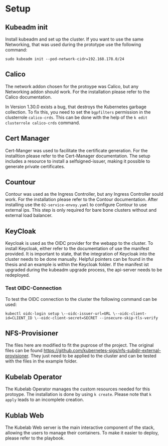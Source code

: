 # Setup

## Kubeadm init

Install kubeadm and set up the cluster. If you want to use the same Networking, that was used during the prototype use the following command:
```
sudo kubeadm init --pod-network-cidr=192.168.178.0/24
```

## Calico

The network addon chosen for the protoype was Calico, but any Networking addon should work. For the installation please refer to the Calico documentation.

In Version 1.30.0 exists a bug, that destroys the Kubernetes garbage collection. To fix this, you need to set the `bgpfilters` permission in the clusterrole `calico-crds`. This can be done with the help of the `k edit clusterrole calico-crds` command.

## Cert Manager

Cert-Manger was used to facilitate the certificate generation. For the installtion please refer to the Cert-Manager documentation. The setup includes a resource to install a selfsigned-issuer, making it possible to generate private certificates.

## Countour

Contour was used as the Ingress Controller, but any Ingress Controller sould work. For the installation please refer to the Contour documentation.
After installing use the `02-service-envoy.yaml` to configure Contour to use external ips. This step is only required for bare bone clusters without and external load balancer.

## KeyCloak

Keycloak is used as the OIDC provider for the webapp to the cluster. To install Keycloak, either refer to the documentation of use the manifest provided.
It is important to state, that the integration of Keycloak into the cluster needs to be done manually. Helpful pointers can be found in the thesis and an example is within the Keycloak folder. If the manifest ist upgraded during the kubeadm upgrade process, the api-server needs to be redeployed.

### Test OIDC-Connection

To test the OIDC connection to the cluster the following command can be used:
```
kubectl oidc-login setup \--oidc-issuer-url=URL \--oidc-client-id=CLIENT_ID \--oidc-client-secret=SECRET --insecure-skip-tls-verify
```

## NFS-Provisioner

The files here are modified to fit the puprose of the project. The original files can be found https://github.com/kubernetes-sigs/nfs-subdir-external-provisioner. They just need to be applied to the cluster and can be tested with the files in the example folder.

## Kubelab Operator

The Kubelab Operator manages the custom resources needed for this protoype. The installation is done by using `k create`. Please note that `k apply` leads to an incomplete creation.

## Kublab Web

The Kubelab Web server is the main interactive component of the stack, allowing the users to manage their containers. To make it easier to deploy, please refer to the playbook.

